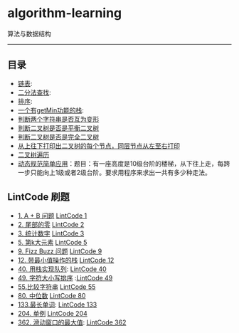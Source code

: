 # algorithm-learning
算法与数据结构

-----------------------
## 目录

- [链表](src/com/algorithdemo/list/):
- [二分法查找](src/com/algorithdemo/search/):
- [排序](src/com/algorithdemo/sort/):
- [一个有getMin功能的栈](src/com/algorithdemo/stack):
- [判断两个字符串是否互为变形](src/com/algorithdemo/string)
- [判断二叉树是否是平衡二叉树](src/com/algorithdemo/tree/BalanceBTree.java)
- [判断二叉树是否是完全二叉树](src/com/algorithdemo/tree/CompleteTree.java)
- [从上往下打印出二叉树的每个节点，同层节点从左至右打印](src/com/algorithdemo/tree/Solution.java)
- [二叉树遍历](src/com/algorithdemo/tree/TreePrint.java)
- [动态规范简单应用](src/com/algorithdemo/fibonacci/Demo.java)：题目：有一座高度是10级台阶的楼梯，从下往上走，每跨一步只能向上1级或者2级台阶。要求用程序来求出一共有多少种走法。

## LintCode 刷题
- [1. A + B 问题](src/com/lintcode/Solution1.java)   [LintCode 1](http://www.lintcode.com/zh-cn/problem/a-b-problem/)
- [2. 尾部的零](src/com/lintcode/Solution2.java) [LintCode 2](http://www.lintcode.com/zh-cn/problem/trailing-zeros/)
- [3. 统计数字](src/com/lintcode/Solution3.java)  [LintCode 3](http://www.lintcode.com/zh-cn/problem/digit-counts/)
- [5. 第k大元素](src/com/lintcode/Solution5.java)  [LintCode 5](http://www.lintcode.com/zh-cn/problem/kth-largest-element/)
- [9. Fizz Buzz 问题](src/com/lintcode/Solution9.java) [LintCode 9](http://www.lintcode.com/zh-cn/problem/fizz-buzz/)
- [12. 带最小值操作的栈](src/com/lintcode/MinStack) [LintCode 12](http://www.lintcode.com/zh-cn/problem/min-stack/)
- [40. 用栈实现队列](src/com/lintcode/MyQueue.java): [LintCode 40](http://www.lintcode.com/zh-cn/problem/implement-queue-by-two-stacks/)
- [49. 字符大小写排序](src/com/lintcode/Solution49.java) :[LintCode 49](http://www.lintcode.com/zh-cn/problem/sort-letters-by-case/)
- [55.比较字符串](src/com/lintcode/Solution55.java)  [LintCode 55](http://www.lintcode.com/zh-cn/problem/compare-strings/)
- [80. 中位数](src/com/lintcode/Solution80.java) [LintCode 80](http://www.lintcode.com/zh-cn/problem/median/)
- [133.最长单词](src/com/lintcode/Solution113.java): [LintCode 133](http://www.lintcode.com/zh-cn/problem/longest-words/)
- [204. 单例](src/com/lintcode/Solution.java) [LintCode 204](http://www.lintcode.com/zh-cn/problem/singleton/)
- [362. 滑动窗口的最大值](src/com/lintcode/Solution362.java): [LintCode 362](http://www.lintcode.com/zh-cn/problem/sliding-window-maximum/)
